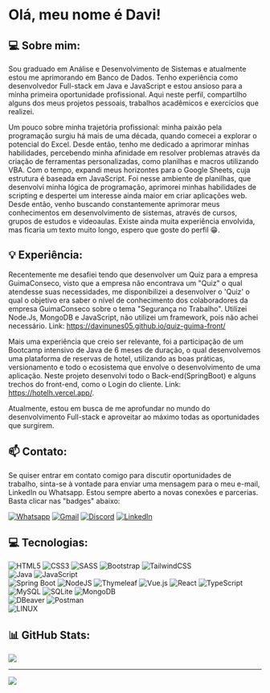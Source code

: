 # Olá, meu nome é Davi!

## 💻 Sobre mim:
 Sou graduado em Análise e Desenvolvimento de Sistemas e atualmente estou me aprimorando em Banco de Dados. Tenho experiência como desenvolvedor Full-stack em Java e JavaScript e estou ansioso para a minha primeira oportunidade profissional. Aqui neste perfil, compartilho alguns dos meus projetos pessoais, trabalhos acadêmicos e exercícios que realizei.

Um pouco sobre minha trajetória profissional: minha paixão pela programação surgiu há mais de uma década, quando comecei a explorar o potencial do Excel. Desde então, tenho me dedicado a aprimorar minhas habilidades, percebendo minha afinidade em resolver problemas através da criação de ferramentas personalizadas, como planilhas e macros utilizando VBA. Com o tempo, expandi meus horizontes para o Google Sheets, cuja estrutura é baseada em JavaScript. Foi nesse ambiente de planilhas, que desenvolvi minha lógica de programação, aprimorei minhas habilidades de scripting e despertei um interesse ainda maior em criar aplicações web. Desde então, venho buscando constantemente aprimorar meus conhecimentos em desenvolvimento de sistemas, através de cursos, grupos de estudos e videoaulas. Existe ainda muita experiência envolvida, mas ficaria um texto muito longo, espero que goste do perfil 😁.

## 💡 Experiência:
 Recentemente me desafiei tendo que desenvolver um Quiz para a empresa GuimaConseco, visto que a empresa não encontrava um "Quiz" o qual atendesse suas necessidades, me disponibilizei a desenvolver o 'Quiz' o qual o objetivo era saber o nível de conhecimento dos colaboradores da empresa GuimaConseco sobre o tema "Segurança no Trabalho". Utilizei Node.Js, MongoDB e JavaScript, não utilizei um framework, pois não achei necessário. Link: https://davinunes05.github.io/quiz-guima-front/

Mais uma experiência que creio ser relevante, foi a participação de um Bootcamp intensivo de Java de 6 meses de duração, o qual desenvolvemos uma plataforma de reservas de hotel, utilizando as boas práticas, versionamento e todo o ecosistema que envolve o desenvolvimento de uma aplicação. Neste projeto desenvolvi todo o Back-end(SpringBoot) e alguns trechos do front-end, como o Login do cliente. Link: https://hotelh.vercel.app/.

Atualmente, estou em busca de me aprofundar no mundo do desenvolvimento Full-stack e aproveitar ao máximo todas as oportunidades que surgirem.

## 📫 Contato:
Se quiser entrar em contato comigo para discutir oportunidades de trabalho, sinta-se à vontade para enviar uma mensagem para o meu e-mail, LinkedIn ou Whatsapp. Estou sempre aberto a novas conexões e parcerias.<br>Basta clicar nas "badges" abaixo: 

[![Whatsapp](https://img.shields.io/badge/WhatsApp-Chat-25D366?logo=whatsapp&link=https://wa.me/5521968244017)](https://wa.me/5521968244017) [![Gmail](https://img.shields.io/badge/-Gmail-D14836?logo=Gmail&logoColor=white&link=mailto:davi.nunes05%40gmail.com)](mailto:davi.nunes05@gmail.com) [![Discord](https://img.shields.io/badge/Discord-%237289DA.svg?logo=discord&logoColor=white)](https://discord.gg/pmc49saH7d) [![LinkedIn](https://img.shields.io/badge/LinkedIn-%230077B5.svg?logo=linkedin&logoColor=white)](https://linkedin.com/in/davi-nunes-4819b17b) 

## 💻 Tecnologias:
![HTML5](https://img.shields.io/badge/HTML-%23E34F26.svg?style=plastic&logo=html5&logoColor=white) ![CSS3](https://img.shields.io/badge/CSS-%231572B6.svg?style=plastic&logo=css3&logoColor=white) ![SASS](https://img.shields.io/badge/-SASS-CD6799?style=plastic&logo=sass&logoColor=white&link=https://sass-lang.com/) ![Bootstrap](https://img.shields.io/badge/Bootstrap-%23563D7C.svg?style=plastic&logo=bootstrap&logoColor=white) ![TailwindCSS](https://img.shields.io/badge/TailwindCSS-%2338B2AC.svg?style=plastic&logo=tailwind-css&logoColor=white) <br>
![Java](https://img.shields.io/badge/Java-%23ED8B00.svg?style=plastic&logo=Java&logoColor=white) ![JavaScript](https://img.shields.io/badge/JavaScript-%23323330.svg?style=plastic&logo=javascript&logoColor=%23F7DF1E) <br>
![Spring Boot](https://img.shields.io/badge/-Spring%20Boot-6DB33F?style=plastic&logo=spring-boot&logoColor=white&link=https://spring.io/projects/spring-boot/) ![NodeJS](https://img.shields.io/badge/Node.js-6DA55F?style=plastic&logo=node.js&logoColor=white) ![Thymeleaf](https://img.shields.io/badge/-Thymeleaf-005F0F?style=plastic&logo=thymeleaf&logoColor=white&link=https://www.thymeleaf.org/) ![Vue.js](https://img.shields.io/badge/Vue.js-%2335495e.svg?style=plastic&logo=vuedotjs&logoColor=%234FC08D) ![React](https://img.shields.io/badge/React-%2320232a.svg?style=plastic&logo=react&logoColor=%2361DAFB) ![TypeScript](https://img.shields.io/badge/TypeScript-%23007ACC.svg?style=plastic&logo=typescript&logoColor=white) <br> 
![MySQL](https://img.shields.io/badge/MySQL-%2300f.svg?style=plastic&logo=mysql&logoColor=white) ![SQLite](https://img.shields.io/badge/SQLite-%2307405e.svg?style=plastic&logo=sqlite&logoColor=white) ![MongoDB](https://img.shields.io/badge/MongoDB-%234ea94b.svg?style=plastic&logo=mongodb&logoColor=white) <br>
![DBeaver](https://img.shields.io/badge/DBeaver-006AB6?style=plastic&logo=dbeaver&logoColor=white) ![Postman](https://img.shields.io/badge/Postman-FF6C37?style=plastic&logo=postman&logoColor=white) <br>
![LINUX](https://img.shields.io/badge/Linux-FCC624?style=plastic&logo=linux&logoColor=black)
## 📊 GitHub Stats:

![](https://github-readme-stats.vercel.app/api/top-langs/?username=DaviNunes05&theme=dark&hide_border=false&include_all_commits=false&count_private=false&layout=compact)

---
[![](https://visitcount.itsvg.in/api?id=DaviNunes05&icon=0&color=0)](https://visitcount.itsvg.in)

